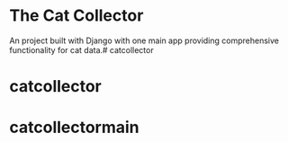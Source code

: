 # The Cat Collector

An project built with Django with one main app providing comprehensive functionality for cat data.# catcollector
# catcollector
# catcollectormain
